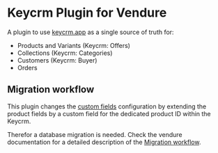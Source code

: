# Keycrm Plugin for Vendure

A plugin to use [keycrm.app](https://ua.keycrm.app/) as a single source of truth for:

- Products and Variants (Keycrm: Offers)
- Collections (Keycrm: Categories)
- Customers (Keycrm: Buyer)
- Orders

## Migration workflow

This plugin changes the [custom fields](https://docs.vendure.io/guides/developer-guide/custom-fields/) configuration by extending the product fields by a custom field for the dedicated product ID within the Keycrm.

Therefor a database migration is needed. Check the vendure documentation for a detailed description of the [Migration workflow](https://docs.vendure.io/guides/developer-guide/migrations/#migration-workflow).
